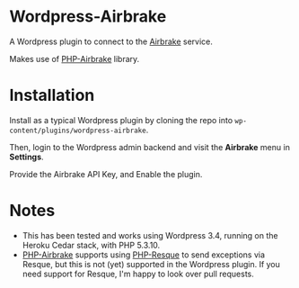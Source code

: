 Wordpress-Airbrake
==================

A Wordpress plugin to connect to the [Airbrake](http://www.airbrake.io) service.

Makes use of [PHP-Airbrake](http://github.com/nodrew/php-airbrake) library.


Installation
============

Install as a typical Wordpress plugin by cloning the repo into `wp-content/plugins/wordpress-airbrake`.

Then, login to the Wordpress admin backend and visit the **Airbrake** menu in **Settings**.

Provide the Airbrake API Key, and Enable the plugin.


Notes
=====

- This has been tested and works using Wordpress 3.4, running on the Heroku Cedar stack, with PHP 5.3.10.
- [PHP-Airbrake](http://github.com/nodrew/php-airbrake) supports using [PHP-Resque](https://github.com/chrisboulton/php-resque) to send exceptions via Resque, but this is not (yet) supported in the Wordpress plugin. If you need support for Resque, I'm happy to look over pull requests.
